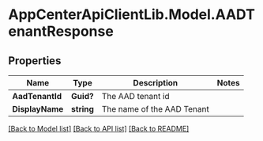 # AppCenterApiClientLib.Model.AADTenantResponse
## Properties

Name | Type | Description | Notes
------------ | ------------- | ------------- | -------------
**AadTenantId** | **Guid?** | The AAD tenant id | 
**DisplayName** | **string** | The name of the AAD Tenant | 

[[Back to Model list]](../README.md#documentation-for-models) [[Back to API list]](../README.md#documentation-for-api-endpoints) [[Back to README]](../README.md)

